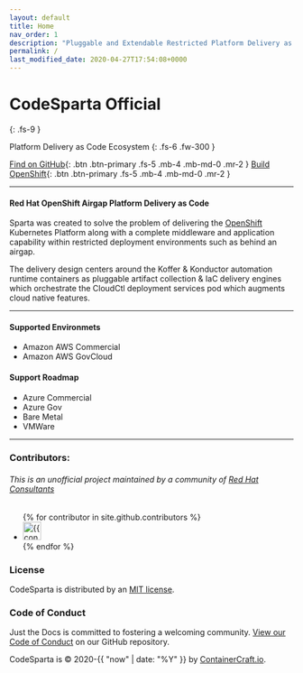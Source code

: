 ```yaml
---
layout: default
title: Home
nav_order: 1
description: "Pluggable and Extendable Restricted Platform Delivery as Code"
permalink: /
last_modified_date: 2020-04-27T17:54:08+0000
---
```


# CodeSparta Official
{: .fs-9 }

Platform Delivery as Code Ecosystem
{: .fs-6 .fw-300 }

[Find on GitHub](https://github.com/CodeSparta){: .btn .btn-primary .fs-5 .mb-4 .mb-md-0 .mr-2 } 
[Build OpenShift](https://codectl.io/docs/user-guide){: .btn .btn-primary .fs-5 .mb-4 .mb-md-0 .mr-2 }    

---
#### Red Hat OpenShift Airgap Platform Delivery as Code
Sparta was created to solve the problem of delivering the [OpenShift](https://www.openshift.com)
 Kubernetes Platform along with a complete middleware and application capability within restricted
 deployment environments such as behind an airgap.

The delivery design centers around the Koffer & Konductor automation runtime
containers as pluggable artifact collection & IaC delivery engines which
orchestrate the CloudCtl deployment services pod which augments cloud native
features.

---
#### Supported Environmets
  - Amazon AWS Commercial
  - Amazon AWS GovCloud

#### Support Roadmap
  - Azure Commercial
  - Azure Gov
  - Bare Metal
  - VMWare
    

[RHEL8]:https://access.redhat.com/downloads/content/479/ver=/rhel---8/8.2/x86_64/product-software
[RH CoreOS]:https://mirror.openshift.com/pub/openshift-v4/x86_64/dependencies/rhcos/latest/latest/
[AWS Commercial Credentials Portal]:https://console.aws.amazon.com/iam/home#/security_credentials
[AWS GovCloud Credentials Portal]:https://console.amazonaws-us-gov.com/iam/home#/security_credentials
[Red Hat UPI OpenShift Web Console]:https://cloud.redhat.com/openshift/install/metal/user-provisioned
[Podman Installed]:https://podman.io/getting-started/installation.html
[airgap]:https://tinyurl.com/yyrygo74

---
### Contributors:
###### This is an unofficial project maintained by a community of [Red Hat Consultants](https://www.redhat.com/en/services/consulting)
<ul class="list-style-none">
{% for contributor in site.github.contributors %}
  <li class="d-inline-block mr-1">
     <a href="{{ contributor.html_url }}"><img src="{{ contributor.avatar_url }}" width="32" height="32" alt="{{ contributor.login }}"/></a>
  </li>
{% endfor %}
</ul>

### License
CodeSparta is distributed by an [MIT license](https://github.com/redshiftofficial/redshiftofficial.github.io/tree/master/LICENSE.txt).

### Code of Conduct
Just the Docs is committed to fostering a welcoming community.
[View our Code of Conduct](https://github.com/pmarsceill/just-the-docs/tree/master/CODE_OF_CONDUCT.md) on our GitHub repository.

CodeSparta is &copy; 2020-{{ "now" | date: "%Y" }} by [ContainerCraft.io](https://containercraft.io).
